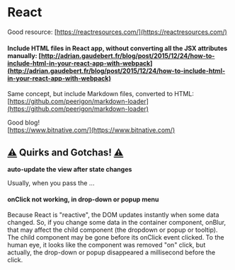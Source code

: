 # React

Good resource: [https://reactresources.com/](https://reactresources.com/)

#### Include HTML files in React app, without converting all the JSX attributes manually: [http://adrian.gaudebert.fr/blog/post/2015/12/24/how-to-include-html-in-your-react-app-with-webpack](http://adrian.gaudebert.fr/blog/post/2015/12/24/how-to-include-html-in-your-react-app-with-webpack)

Same concept, but include Markdown files, converted to HTML:   
[https://github.com/peerigon/markdown-loader](https://github.com/peerigon/markdown-loader)

Good blog!  
[https://www.bitnative.com/](https://www.bitnative.com/)

## [⚠️](https://emojipedia.org/warning/) Quirks and Gotchas! [⚠️](https://emojipedia.org/warning/)

**auto-update the view after state changes**

Usually, when you pass the ...

#### onClick not working, in drop-down or popup menu

Because React is "reactive", the DOM updates instantly when some data changed. So, if you change some data in the container component, onBlur, that may affect the child component \(the dropdown or popup or tooltip\). The child component may be gone before its onClick event clicked. To the human eye, it looks like the component was removed "on" click, but actually, the drop-down or popup disappeared a millisecond before the click.

